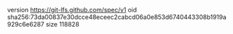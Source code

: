 version https://git-lfs.github.com/spec/v1
oid sha256:73da00837e30dcce48eceec2cabcd06a0e853d6740443308b1919a929c6e6287
size 118828
